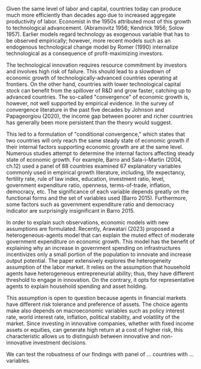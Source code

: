 Given the same level of labor and capital, countries today can produce much more efficiently than decades ago due to increased aggregate productivity of labor. Economist in the 1950s attributed most of this growth to technological advancement. (Abramovitz 1956; Kendrick 1956; Solow 1957). Earlier models regard technology as exogenous variable that has to be observed empirically; however, more recent models such as an endogenous technological change model by Romer (1990) internalize technological as a consequence of profit-maximizing investors.

The technological innovation requires resource commitment by investors and involves high risk of failure. This should lead to a slowdown of economic growth of technologically-advanced countries operating at frontiers. On the other hand, countries with lower technological capital stock can benefit from the spillover of R&D and grow faster, catching up to advanced countries. The so-called "convergence" of economic growth is, however, not well supported by empirical evidence. In the survey of convergence literature in the past five decades by Johnson and Papageorgiou (2020), the income gap between poorer and richer countries has generally been more persistent than the theory would suggest.

This led to a formulation of "conditional convergence," which states that two countries will only reach the same steady state of economic growth if their internal factors supporting economic growth are at the same level. Numerous studies attempt to determine the internal factors affecting steady state of economic growth. For example, Barro and Sala-i-Martin (2004, ch.12) used a panel of 88 countries examined 67 explanatory variables commonly used in empirical growth literature, including, life expectancy, fertility rate, rule of law index, education, investment ratio, level, government expenditure ratio, openness, terms-of-trade, inflation, democracy, etc. The significance of each variable depends greatly on the functional forms and the set of variables used (Barro 2015). Furthermore, some factors such as government expenditure ratio and democracy indicator are surprisingly insignificant in Barro 2015.

In order to explain such observations, economic models with new assumptions are formulated. Recently, Arawatari (2023) proposed a heterogeneous-agents model that can explain the muted effect of moderate government expenditure on economic growth. This model has the benefit of explaining why an increase in government spending on infrastructures incentivizes only a small portion of the population to innovate and increase output potential. The paper extensively explores the heterogeneity assumption of the labor market. It relies on the assumption that household agents have heterogeneous entrepreneurial ability; thus, they have different threshold to engage in innovation. On the contrary, it opts for representative agents to explain household spending and asset holding.

This assumption is open to question because agents in financial markets have different risk tolerance and preference of assets. The choice agents make also depends on macroeconomic variables such as policy interest rate, world interest rate, inflation, political stability, and volatility of the market. Since investing in innovative companies, whether with fixed income assets or equities, can generate high return at a cost of higher risk, this characteristic allows us to distinguish between innovative and non-innovative investment decisions.

We can test the robustness of our findings with panel of ... countries with ... variables.



